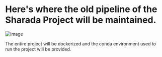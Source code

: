 # Here's where the old pipeline of the Sharada Project will be maintained. 


[comment]: # (This was an amateur approach but the final pipeline was well structured , in my honest opinion)




![image](https://github.com/sud0x00/OCR-Legacy-Scripts/assets/91898207/9ba016b1-0b87-4b76-86e7-be053b3311bf)

The entire project will be dockerized and the conda environment used to run the project will be provided.
